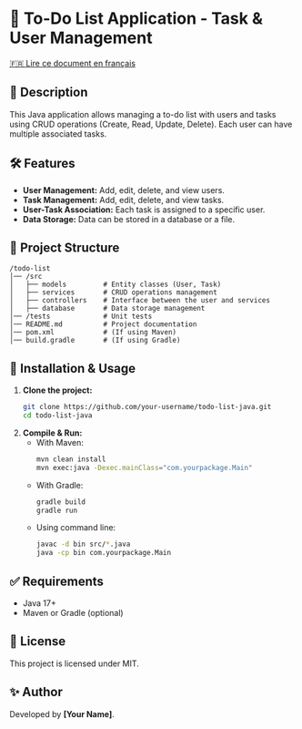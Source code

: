 # 📌 To-Do List Application - Task & User Management

[🇫🇷 Lire ce document en français](README_FR.md)

## 📖 Description

This Java application allows managing a to-do list with users and tasks using CRUD operations (Create, Read, Update,
Delete). Each user can have multiple associated tasks.

## 🛠️ Features

- **User Management:** Add, edit, delete, and view users.
- **Task Management:** Add, edit, delete, and view tasks.
- **User-Task Association:** Each task is assigned to a specific user.
- **Data Storage:** Data can be stored in a database or a file.

## 📂 Project Structure

```
/todo-list
│── /src
│   ├── models         # Entity classes (User, Task)
│   ├── services       # CRUD operations management
│   ├── controllers    # Interface between the user and services
│   ├── database       # Data storage management
│── /tests             # Unit tests
│── README.md          # Project documentation
│── pom.xml            # (If using Maven)
│── build.gradle       # (If using Gradle)
```

## 🚀 Installation & Usage

1. **Clone the project:**
   ```bash
   git clone https://github.com/your-username/todo-list-java.git
   cd todo-list-java
   ```
2. **Compile & Run:**
    - With Maven:
      ```bash
      mvn clean install
      mvn exec:java -Dexec.mainClass="com.yourpackage.Main"
      ```
    - With Gradle:
      ```bash
      gradle build
      gradle run
      ```
    - Using command line:
      ```bash
      javac -d bin src/*.java
      java -cp bin com.yourpackage.Main
      ```

## ✅ Requirements

- Java 17+
- Maven or Gradle (optional)

## 📜 License

This project is licensed under MIT.

## ✨ Author

Developed by **[Your Name]**.
